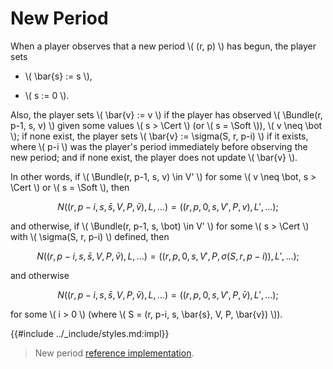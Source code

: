 $$
\newcommand \Soft {\mathit{soft}}
\newcommand \Cert {\mathit{cert}}
\newcommand \Bundle {\mathrm{Bundle}}
$$

# New Period

When a player observes that a new period \\( (r, p) \\) has begun, the player sets

- \\( \bar{s} := s \\),

- \\( s := 0 \\).

Also, the player sets \\( \bar{v} := v \\) if the player has observed \\( \Bundle(r, p-1, s, v) \\)
given some values \\( s > \Cert \\) (or \\( s = \Soft \\)), \\( v \neq \bot \\); if none
exist, the player sets \\( \bar{v} := \sigma(S, r, p-i) \\) if it exists, where \\( p-i \\)
was the player's period immediately before observing the new period; and if none exist, the
player does not update \\( \bar{v} \\).

In other words, if \\( \Bundle(r, p-1, s, v) \in V' \\) for some \\( v \neq \bot, s > \Cert \\)
or \\( s = \Soft \\), then

$$
N((r, p-i, s, \bar{s}, V, P, \bar{v}), L, \ldots)
= ((r, p, 0, s, V', P, v), L', \ldots);
$$

and otherwise, if \\( \Bundle(r, p-1, s, \bot) \in V' \\) for some \\( s > \Cert \\)
with \\( \sigma(S, r, p-i) \\) defined, then

$$
N((r, p-i, s, \bar{s}, V, P, \bar{v}), L, \ldots)
= ((r, p, 0, s, V', P, \sigma(S, r, p-i)), L', \ldots);
$$

and otherwise

$$
N((r, p-i, s, \bar{s}, V, P, \bar{v}), L, \ldots)
= ((r, p, 0, s, V', P, \bar{v}), L', \ldots);
$$

for some \\( i > 0 \\) (where \\( S = (r, p-i, s, \bar{s}, V, P, \bar{v}) \\)).

{{#include ../_include/styles.md:impl}}
> New period [reference implementation](https://github.com/algorand/go-algorand/blob/b6e5bcadf0ad3861d4805c51cbf3f695c38a93b7/agreement/player.go#L411).
